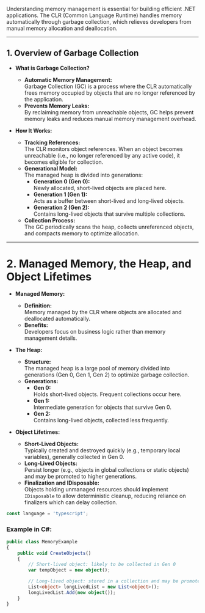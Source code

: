 Understanding memory management is essential for building efficient .NET applications. The CLR (Common Language Runtime) handles memory automatically through garbage collection, which relieves developers from manual memory allocation and deallocation.

---

## 1. Overview of Garbage Collection

- **What is Garbage Collection?**
  - **Automatic Memory Management:**  
    Garbage Collection (GC) is a process where the CLR automatically frees memory occupied by objects that are no longer referenced by the application.
  - **Prevents Memory Leaks:**  
    By reclaiming memory from unreachable objects, GC helps prevent memory leaks and reduces manual memory management overhead.

- **How It Works:**
  - **Tracking References:**  
    The CLR monitors object references. When an object becomes unreachable (i.e., no longer referenced by any active code), it becomes eligible for collection.
  - **Generational Model:**  
    The managed heap is divided into generations:
    - **Generation 0 (Gen 0):**  
      Newly allocated, short-lived objects are placed here.
    - **Generation 1 (Gen 1):**  
      Acts as a buffer between short-lived and long-lived objects.
    - **Generation 2 (Gen 2):**  
      Contains long-lived objects that survive multiple collections.
  - **Collection Process:**  
    The GC periodically scans the heap, collects unreferenced objects, and compacts memory to optimize allocation.

---

# 2. Managed Memory, the Heap, and Object Lifetimes

- **Managed Memory:**
  - **Definition:**  
    Memory managed by the CLR where objects are allocated and deallocated automatically.
  - **Benefits:**  
    Developers focus on business logic rather than memory management details.

- **The Heap:**
  - **Structure:**  
    The managed heap is a large pool of memory divided into generations (Gen 0, Gen 1, Gen 2) to optimize garbage collection.
  - **Generations:**
    - **Gen 0:**  
      Holds short-lived objects. Frequent collections occur here.
    - **Gen 1:**  
      Intermediate generation for objects that survive Gen 0.
    - **Gen 2:**  
      Contains long-lived objects, collected less frequently.

- **Object Lifetimes:**
  - **Short-Lived Objects:**  
    Typically created and destroyed quickly (e.g., temporary local variables), generally collected in Gen 0.
  - **Long-Lived Objects:**  
    Persist longer (e.g., objects in global collections or static objects) and may be promoted to higher generations.
  - **Finalization and IDisposable:**  
    Objects holding unmanaged resources should implement `IDisposable` to allow deterministic cleanup, reducing reliance on finalizers which can delay collection.

```typescript
const language = 'typescript';
```

### **Example in C#:**
```typescript
public class MemoryExample
{
    public void CreateObjects()
    {
        // Short-lived object: likely to be collected in Gen 0
        var tempObject = new object();

        // Long-lived object: stored in a collection and may be promoted
        List<object> longLivedList = new List<object>();
        longLivedList.Add(new object());
    }
}
```
